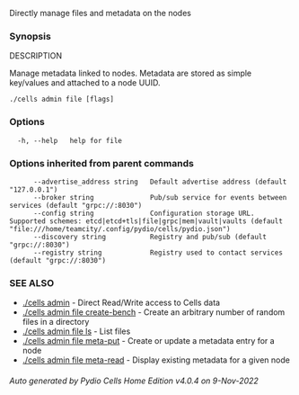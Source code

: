 Directly manage files and metadata on the nodes

### Synopsis


DESCRIPTION

  Manage metadata linked to nodes.
  Metadata are stored as simple key/values and attached to a node UUID.



```
./cells admin file [flags]
```

### Options

```
  -h, --help   help for file
```

### Options inherited from parent commands

```
      --advertise_address string   Default advertise address (default "127.0.0.1")
      --broker string              Pub/sub service for events between services (default "grpc://:8030")
      --config string              Configuration storage URL. Supported schemes: etcd|etcd+tls|file|grpc|mem|vault|vaults (default "file:///home/teamcity/.config/pydio/cells/pydio.json")
      --discovery string           Registry and pub/sub (default "grpc://:8030")
      --registry string            Registry used to contact services (default "grpc://:8030")
```

### SEE ALSO

* [./cells admin](./cells-admin)	 - Direct Read/Write access to Cells data
* [./cells admin file create-bench](./cells-admin-file-create-bench)	 - Create an arbitrary number of random files in a directory
* [./cells admin file ls](./cells-admin-file-ls)	 - List files
* [./cells admin file meta-put](./cells-admin-file-meta-put)	 - Create or update a metadata entry for a node
* [./cells admin file meta-read](./cells-admin-file-meta-read)	 - Display existing metadata for a given node

###### Auto generated by Pydio Cells Home Edition v4.0.4 on 9-Nov-2022
